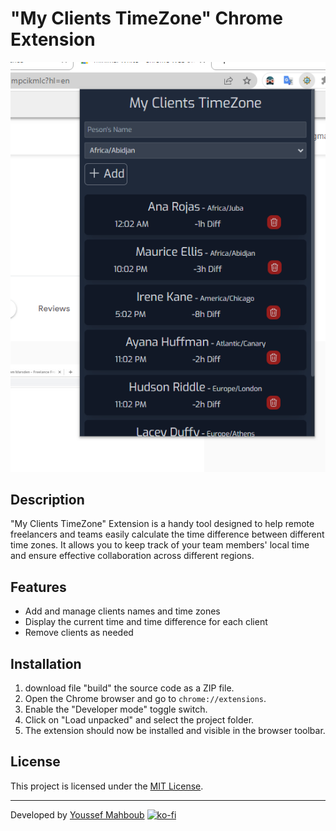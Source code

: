 # "My Clients TimeZone" Chrome Extension

![My Clients TimeZone](extension-screenshot.png)

## Description

"My Clients TimeZone" Extension is a handy tool designed to help remote freelancers and teams easily calculate the time difference between different time zones. It allows you to keep track of your team members' local time and ensure effective collaboration across different regions.

## Features

- Add and manage clients names and time zones
- Display the current time and time difference for each client
- Remove clients as needed

## Installation

1. download file "build" the source code as a ZIP file.
2. Open the Chrome browser and go to `chrome://extensions`.
3. Enable the "Developer mode" toggle switch.
4. Click on "Load unpacked" and select the project folder.
5. The extension should now be installed and visible in the browser toolbar.

## License

This project is licensed under the [MIT License](LICENSE).

---

Developed by [Youssef Mahboub](https://github.com/youssefmahboub)
[![ko-fi](https://ko-fi.com/img/githubbutton_sm.svg)](https://ko-fi.com/N4N6MEFGD)
